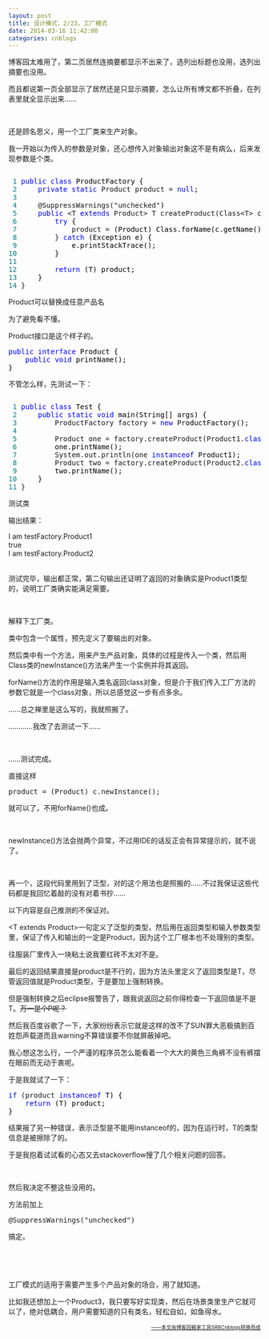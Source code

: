 ```yaml
---
layout: post
title: 设计模式，2/23，工厂模式
date: 2014-03-16 11:42:00
categories: cnblogs
---
```


<p>博客园太难用了，第二页居然连摘要都显示不出来了，选列出标题也没用，选列出摘要也没用。</p>
<p>而且都说第一页全部显示了居然还是只显示摘要，怎么让所有博文都不折叠，在列表里就全显示出来&hellip;&hellip;</p>
<p>&nbsp;</p>
<p>还是顾名思义，用一个工厂类来生产对象。</p>
<p>我一开始以为传入的参数是对象，还心想传入对象输出对象这不是有病么，后来发现参数是个类。</p>
<div class="cnblogs_code" onclick="cnblogs_code_show('4f69102f-0ee7-4728-87dc-197949f5de2f')"><img id="code_img_closed_4f69102f-0ee7-4728-87dc-197949f5de2f" class="code_img_closed" src="http://images.cnblogs.com/OutliningIndicators/ContractedBlock.gif" alt="" /><img id="code_img_opened_4f69102f-0ee7-4728-87dc-197949f5de2f" class="code_img_opened" style="display: none;" onclick="cnblogs_code_hide('4f69102f-0ee7-4728-87dc-197949f5de2f',event)" src="http://images.cnblogs.com/OutliningIndicators/ExpandedBlockStart.gif" alt="" />
<div id="cnblogs_code_open_4f69102f-0ee7-4728-87dc-197949f5de2f" class="cnblogs_code_hide">
<pre><span style="color: #008080;"> 1</span> <span style="color: #0000ff;">public</span> <span style="color: #0000ff;">class</span><span style="color: #000000;"> ProductFactory {
</span><span style="color: #008080;"> 2</span>     <span style="color: #0000ff;">private</span> <span style="color: #0000ff;">static</span> Product product = <span style="color: #0000ff;">null</span><span style="color: #000000;">;
</span><span style="color: #008080;"> 3</span>     
<span style="color: #008080;"> 4</span>     @SuppressWarnings("unchecked"<span style="color: #000000;">)
</span><span style="color: #008080;"> 5</span>     <span style="color: #0000ff;">public</span> &lt;T <span style="color: #0000ff;">extends</span> Product&gt; T createProduct(Class&lt;T&gt;<span style="color: #000000;"> c) {
</span><span style="color: #008080;"> 6</span>         <span style="color: #0000ff;">try</span><span style="color: #000000;"> {
</span><span style="color: #008080;"> 7</span>             product =<span style="color: #000000;"> (Product) Class.forName(c.getName()).newInstance();
</span><span style="color: #008080;"> 8</span>         } <span style="color: #0000ff;">catch</span><span style="color: #000000;"> (Exception e) {
</span><span style="color: #008080;"> 9</span> <span style="color: #000000;">            e.printStackTrace();
</span><span style="color: #008080;">10</span> <span style="color: #000000;">        }
</span><span style="color: #008080;">11</span>         
<span style="color: #008080;">12</span>         <span style="color: #0000ff;">return</span><span style="color: #000000;"> (T) product;
</span><span style="color: #008080;">13</span> <span style="color: #000000;">    }
</span><span style="color: #008080;">14</span> }</pre>
</div>
<span class="cnblogs_code_collapse">Product可以替换成任意产品名</span></div>
<p>为了避免看不懂。</p>
<p>Product接口是这个样子的。</p>
<div class="cnblogs_code">
<pre><span style="color: #0000ff;">public</span> <span style="color: #0000ff;">interface</span><span style="color: #000000;"> Product {
    </span><span style="color: #0000ff;">public</span> <span style="color: #0000ff;">void</span><span style="color: #000000;"> printName();
}</span></pre>
</div>
<p>不管怎么样，先测试一下：</p>
<div class="cnblogs_code" onclick="cnblogs_code_show('1bcd26c3-d745-4eb0-b4d5-ab38917199be')"><img id="code_img_closed_1bcd26c3-d745-4eb0-b4d5-ab38917199be" class="code_img_closed" src="http://images.cnblogs.com/OutliningIndicators/ContractedBlock.gif" alt="" /><img id="code_img_opened_1bcd26c3-d745-4eb0-b4d5-ab38917199be" class="code_img_opened" style="display: none;" onclick="cnblogs_code_hide('1bcd26c3-d745-4eb0-b4d5-ab38917199be',event)" src="http://images.cnblogs.com/OutliningIndicators/ExpandedBlockStart.gif" alt="" />
<div id="cnblogs_code_open_1bcd26c3-d745-4eb0-b4d5-ab38917199be" class="cnblogs_code_hide">
<pre><span style="color: #008080;"> 1</span> <span style="color: #0000ff;">public</span> <span style="color: #0000ff;">class</span><span style="color: #000000;"> Test {
</span><span style="color: #008080;"> 2</span>     <span style="color: #0000ff;">public</span> <span style="color: #0000ff;">static</span> <span style="color: #0000ff;">void</span><span style="color: #000000;"> main(String[] args) {
</span><span style="color: #008080;"> 3</span>         ProductFactory factory = <span style="color: #0000ff;">new</span><span style="color: #000000;"> ProductFactory();
</span><span style="color: #008080;"> 4</span>         
<span style="color: #008080;"> 5</span>         Product one = factory.createProduct(Product1.<span style="color: #0000ff;">class</span><span style="color: #000000;">);
</span><span style="color: #008080;"> 6</span> <span style="color: #000000;">        one.printName();
</span><span style="color: #008080;"> 7</span>         System.out.println(one <span style="color: #0000ff;">instanceof</span><span style="color: #000000;"> Product1);
</span><span style="color: #008080;"> 8</span>         Product two = factory.createProduct(Product2.<span style="color: #0000ff;">class</span><span style="color: #000000;">);
</span><span style="color: #008080;"> 9</span> <span style="color: #000000;">        two.printName();
</span><span style="color: #008080;">10</span> <span style="color: #000000;">    }
</span><span style="color: #008080;">11</span> }</pre>
</div>
<span class="cnblogs_code_collapse">测试类</span></div>
<p>输出结果：</p>
<p>I am testFactory.Product1<br />true<br />I am testFactory.Product2<br /><br /></p>
<p>测试完毕，输出都正常，第二句输出还证明了返回的对象确实是Product1类型的，说明工厂类确实能满足需要。</p>
<p>&nbsp;</p>
<p>解释下工厂类。</p>
<p>类中包含一个属性，预先定义了要输出的对象。</p>
<p>然后类中有一个方法，用来产生产品对象，具体的过程是传入一个类，然后用Class类的newInstance()方法来产生一个实例并将其返回。</p>
<p>forName()方法的作用是输入类名返回class对象，但是介于我们传入工厂方法的参数它就是一个class对象，所以总感觉这一步有点多余。</p>
<p>&hellip;&hellip;总之禅里是这么写的，我就照搬了。</p>
<p>&hellip;&hellip;&hellip;&hellip;我改了去测试一下&hellip;&hellip;</p>
<p>&nbsp;</p>
<p>&hellip;&hellip;测试完成。</p>
<p>直接这样</p>
<div class="cnblogs_code">
<pre>product = (Product) c.newInstance();</pre>
</div>
<p>就可以了，不用forName()也成。</p>
<p>&nbsp;</p>
<p>newInstance()方法会抛两个异常，不过用IDE的话反正会有异常提示的，就不说了。</p>
<p>&nbsp;</p>
<p>再一个，这段代码里用到了泛型，对的这个用法也是照搬的&hellip;&hellip;不过我保证这些代码都是我回忆着敲的没有对着书抄&hellip;&hellip;</p>
<p>以下内容是自己推测的不保证对。</p>
<p>&lt;T extends Product&gt;一句定义了泛型的类型，然后用在返回类型和输入参数类型里，保证了传入和输出的一定是Product，因为这个工厂根本也不处理别的类型。</p>
<p>往服装厂里传入一块粘土说我要红砖不太对不是。</p>
<p>最后的返回结果直接是product是不行的，因为方法头里定义了返回类型是T，尽管返回值就是Product类型，于是要加上强制转换。</p>
<p>但是强制转换之后eclipse报警告了，跟我说返回之前你得检查一下返回值是不是T。<span style="text-decoration: line-through;">万一是个P呢？</span></p>
<p>然后我百度谷歌了一下，大家纷纷表示它就是这样的改不了SUN罪大恶极搞到百姓怨声载道而且warning不算错误要不你就屏蔽掉吧。</p>
<p>我心想这怎么行，一个严谨的程序员怎么能看着一个大大的黄色三角裤不没有裤摆在眼前而无动于衷呢。</p>
<p>于是我就试了一下：</p>
<div class="cnblogs_code">
<pre><span style="color: #0000ff;">if</span> (product <span style="color: #0000ff;">instanceof</span><span style="color: #000000;"> T) {
    </span><span style="color: #0000ff;">return</span><span style="color: #000000;"> (T) product;
}</span></pre>
</div>
<p>结果报了另一种错误，表示泛型是不能用instanceof的，因为在运行时，T的类型信息是被擦除了的。</p>
<p>于是我抱着试试看的心态又去stackoverflow搜了几个相关问题的回答。</p>
<p>&nbsp;</p>
<p>然后我决定不整这些没用的。</p>
<p>方法前加上</p>
<div class="cnblogs_code">
<pre>@SuppressWarnings("unchecked")</pre>
</div>
<p>搞定。</p>
<p>&nbsp;</p>
<p>&nbsp;</p>
<p>工厂模式的适用于需要产生多个产品对象的场合，用了就知道。</p>
<p>比如我还想加上一个Product3，我只要写好实现类，然后在场景类里生产它就可以了，绝对低耦合，用户需要知道的只有类名，轻松自如，如鱼得水。</p>

<div align=right><a href="https://github.com/mlxy"><font size=1>——本文由博客园搬家工具SRBCnblogs转换而成</font></a></div>